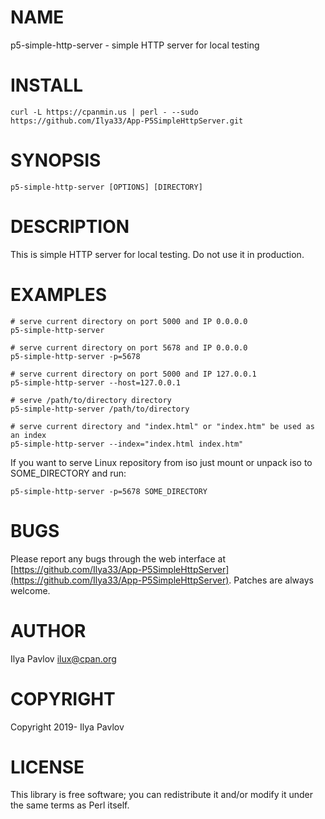 # NAME

p5-simple-http-server - simple HTTP server for local testing

# INSTALL

    curl -L https://cpanmin.us | perl - --sudo https://github.com/Ilya33/App-P5SimpleHttpServer.git

# SYNOPSIS

    p5-simple-http-server [OPTIONS] [DIRECTORY]

# DESCRIPTION

This is simple HTTP server for local testing. Do not use it in production.

# EXAMPLES

    # serve current directory on port 5000 and IP 0.0.0.0
    p5-simple-http-server
    
    # serve current directory on port 5678 and IP 0.0.0.0
    p5-simple-http-server -p=5678
    
    # serve current directory on port 5000 and IP 127.0.0.1
    p5-simple-http-server --host=127.0.0.1
    
    # serve /path/to/directory directory
    p5-simple-http-server /path/to/directory
    
    # serve current directory and "index.html" or "index.htm" be used as an index
    p5-simple-http-server --index="index.html index.htm"

If you want to serve Linux repository from iso just mount or unpack iso to
SOME\_DIRECTORY and run:

    p5-simple-http-server -p=5678 SOME_DIRECTORY

# BUGS

Please report any bugs through the web interface at
[https://github.com/Ilya33/App-P5SimpleHttpServer](https://github.com/Ilya33/App-P5SimpleHttpServer). Patches are always welcome.

# AUTHOR

Ilya Pavlov <ilux@cpan.org>

# COPYRIGHT

Copyright 2019- Ilya Pavlov

# LICENSE

This library is free software; you can redistribute it and/or modify
it under the same terms as Perl itself.
